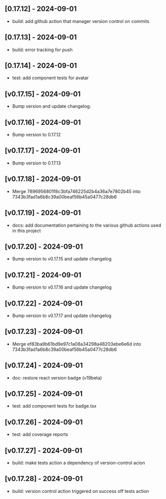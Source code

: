 ## [0.17.12] - 2024-09-01

* build: add github action that manager version control on commits

## [0.17.13] - 2024-09-01

* build: error tracking for push

## [0.17.14] - 2024-09-01

* test: add component tests for avatar

## [v0.17.15] - 2024-09-01

* Bump version and update changelog:

## [v0.17.16] - 2024-09-01

* Bump version to 0.17.12

## [v0.17.17] - 2024-09-01

* Bump version to 0.17.13

## [v0.17.18] - 2024-09-01

* Merge 7896956801f8c3bfa746225d2b4a36a7e7802b45 into 7343b3fad1a6b8c39a00beaf56b45a0477c28db6

## [v0.17.19] - 2024-09-01

* docs: add documentation pertaining to the various github actions used in this project

## [v0.17.20] - 2024-09-01

* Bump version to v0.17.15 and update changelog

## [v0.17.21] - 2024-09-01

* Bump version to v0.17.16 and update changelog

## [v0.17.22] - 2024-09-01

* Bump version to v0.17.17 and update changelog

## [v0.17.23] - 2024-09-01

* Merge ef83ba9b61bd9e97c1a08a34298a48203ebe6e6d into 7343b3fad1a6b8c39a00beaf56b45a0477c28db6

## [v0.17.24] - 2024-09-01

* doc: restore react version badge (v19beta)

## [v0.17.25] - 2024-09-01

* test: add component tests for badge.tsx

## [v0.17.26] - 2024-09-01

* test: add coverage reports

## [v0.17.27] - 2024-09-01

* build: make tests action a dependency of version-control acion

## [v0.17.28] - 2024-09-01

* build: version control action triggered on success off tests action


